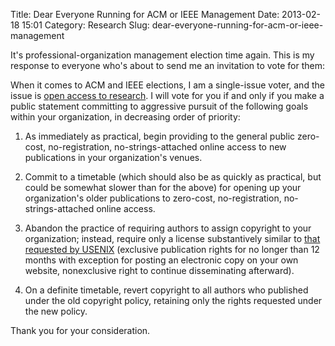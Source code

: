 Title: Dear Everyone Running for ACM or IEEE Management
Date: 2013-02-18 15:01
Category: Research
Slug: dear-everyone-running-for-acm-or-ieee-management

It's professional-organization management election time again. This is
my response to everyone who's about to send me an invitation to vote
for them:

When it comes to ACM and IEEE elections, I am a single-issue voter,
and the issue is
[open access to research](http://www.righttoresearch.org/learn/whyOA/index.shtml).
I will vote for you if and only if you make a public statement
committing to aggressive pursuit of the following goals within your
organization, in decreasing order of priority:

1. As immediately as practical, begin providing to the general public
   zero-cost, no-registration, no-strings-attached online access to new
   publications in your organization's venues.

2. Commit to a timetable (which should also be as quickly as practical,
   but could be somewhat slower than for the above) for opening up your
   organization's older publications to zero-cost, no-registration,
   no-strings-attached online access.

3. Abandon the practice of requiring authors to assign copyright to your
   organization; instead, require only a license substantively similar to
   [that requested by USENIX](https://www.usenix.org/node/73711) (exclusive
   publication rights for no longer than 12 months with exception for
   posting an electronic copy on your own website, nonexclusive right to
   continue disseminating afterward).

4. On a definite timetable, revert copyright to all authors who
   published under the old copyright policy, retaining only the rights
   requested under the new policy.

Thank you for your consideration.

